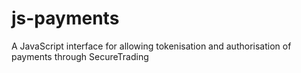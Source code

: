 # js-payments
A JavaScript interface for allowing tokenisation and authorisation of payments through SecureTrading
